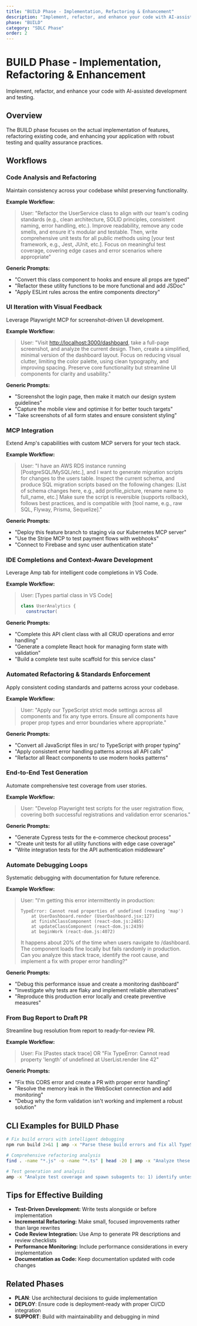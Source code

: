 ```yaml
---
title: "BUILD Phase - Implementation, Refactoring & Enhancement"
description: "Implement, refactor, and enhance your code with AI-assisted development and testing"
phase: "BUILD"
category: "SDLC Phase"
order: 2
---
```


# BUILD Phase - Implementation, Refactoring & Enhancement

Implement, refactor, and enhance your code with AI-assisted development and testing.

## Overview

The BUILD phase focuses on the actual implementation of features, refactoring existing code, and enhancing your application with robust testing and quality assurance practices.

## Workflows

### Code Analysis and Refactoring

Maintain consistency across your codebase whilst preserving functionality.

**Example Workflow:**
> User: "Refactor the UserService class to align with our team's coding standards (e.g., clean architecture, SOLID principles, consistent naming, error handling, etc.). Improve readability, remove any code smells, and ensure it's modular and testable. Then, write comprehensive unit tests for all public methods using [your test framework, e.g., Jest, JUnit, etc.]. Focus on meaningful test coverage, covering edge cases and error scenarios where appropriate"

**Generic Prompts:**
- "Convert this class component to hooks and ensure all props are typed"
- "Refactor these utility functions to be more functional and add JSDoc"
- "Apply ESLint rules across the entire components directory"

### UI Iteration with Visual Feedback

Leverage Playwright MCP for screenshot-driven UI development.

**Example Workflow:**
> User: "Visit <http://localhost:3000/dashboard>, take a full-page screenshot, and analyze the current design. Then, create a simplified, minimal version of the dashboard layout. Focus on reducing visual clutter, limiting the color palette, using clean typography, and improving spacing. Preserve core functionality but streamline UI components for clarity and usability."

**Generic Prompts:**
- "Screenshot the login page, then make it match our design system guidelines"
- "Capture the mobile view and optimise it for better touch targets"
- "Take screenshots of all form states and ensure consistent styling"

### MCP Integration

Extend Amp's capabilities with custom MCP servers for your tech stack.

**Example Workflow:**
> User: "I have an AWS RDS instance running [PostgreSQL/MySQL/etc.], and I want to generate migration scripts for changes to the users table. Inspect the current schema, and produce SQL migration scripts based on the following changes: [List of schema changes here, e.g., add profile_picture, rename name to full_name, etc.] Make sure the script is reversible (supports rollback), follows best practices, and is compatible with [tool name, e.g., raw SQL, Flyway, Prisma, Sequelize]."

**Generic Prompts:**
- "Deploy this feature branch to staging via our Kubernetes MCP server"
- "Use the Stripe MCP to test payment flows with webhooks"
- "Connect to Firebase and sync user authentication state"

### IDE Completions and Context-Aware Development

Leverage Amp tab for intelligent code completions in VS Code.

**Example Workflow:**
> User: [Types partial class in VS Code]  
> ```javascript
> class UserAnalytics {
>   constructor(
> ```

**Generic Prompts:**
- "Complete this API client class with all CRUD operations and error handling"
- "Generate a complete React hook for managing form state with validation"
- "Build a complete test suite scaffold for this service class"

### Automated Refactoring & Standards Enforcement

Apply consistent coding standards and patterns across your codebase.

**Example Workflow:**
> User: "Apply our TypeScript strict mode settings across all components and fix any type errors. Ensure all components have proper prop types and error boundaries where appropriate."

**Generic Prompts:**
- "Convert all JavaScript files in src/ to TypeScript with proper typing"
- "Apply consistent error handling patterns across all API calls"
- "Refactor all React components to use modern hooks patterns"

### End-to-End Test Generation

Automate comprehensive test coverage from user stories.

**Example Workflow:**
> User: "Develop Playwright test scripts for the user registration flow, covering both successful registrations and validation error scenarios."

**Generic Prompts:**
- "Generate Cypress tests for the e-commerce checkout process"
- "Create unit tests for all utility functions with edge case coverage"
- "Write integration tests for the API authentication middleware"

### Automate Debugging Loops

Systematic debugging with documentation for future reference.

**Example Workflow:**
> User: "I'm getting this error intermittently in production:
> 
> ```text
> TypeError: Cannot read properties of undefined (reading 'map')
>     at UserDashboard.render (UserDashboard.jsx:127)
>     at finishClassComponent (react-dom.js:2485)
>     at updateClassComponent (react-dom.js:2439)
>     at beginWork (react-dom.js:4072)
> ```
> 
> It happens about 20% of the time when users navigate to /dashboard. The component loads fine locally but fails randomly in production. Can you analyze this stack trace, identify the root cause, and implement a fix with proper error handling?"

**Generic Prompts:**
- "Debug this performance issue and create a monitoring dashboard"
- "Investigate why tests are flaky and implement reliable alternatives"
- "Reproduce this production error locally and create preventive measures"

### From Bug Report to Draft PR

Streamline bug resolution from report to ready-for-review PR.

**Example Workflow:**
> User: Fix [Pastes stack trace] 
> OR 
> "Fix TypeError: Cannot read property 'length' of undefined at UserList.render line 42"

**Generic Prompts:**
- "Fix this CORS error and create a PR with proper error handling"
- "Resolve the memory leak in the WebSocket connection and add monitoring"
- "Debug why the form validation isn't working and implement a robust solution"

## CLI Examples for BUILD Phase

```bash
# Fix build errors with intelligent debugging
npm run build 2>&1 | amp -x "Parse these build errors and fix all TypeScript issues"

# Comprehensive refactoring analysis
find . -name "*.js" -o -name "*.ts" | head -20 | amp -x "Analyze these files for code duplication, suggest refactoring opportunities, and estimate the impact of proposed changes"

# Test generation and analysis
amp -x "Analyze test coverage and spawn subagents to: 1) identify untested code paths, 2) generate missing unit tests, 3) suggest integration test scenarios"
```

## Tips for Effective Building

- **Test-Driven Development:** Write tests alongside or before implementation
- **Incremental Refactoring:** Make small, focused improvements rather than large rewrites
- **Code Review Integration:** Use Amp to generate PR descriptions and review checklists
- **Performance Monitoring:** Include performance considerations in every implementation
- **Documentation as Code:** Keep documentation updated with code changes

## Related Phases

- **PLAN**: Use architectural decisions to guide implementation
- **DEPLOY**: Ensure code is deployment-ready with proper CI/CD integration
- **SUPPORT**: Build with maintainability and debugging in mind
